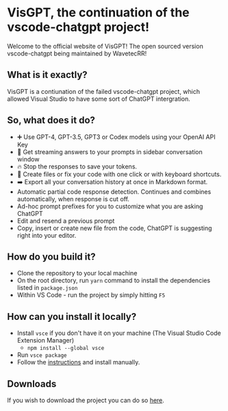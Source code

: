 # VisGPT, the continuation of the vscode-chatgpt project!

Welcome to the official website of VisGPT! The open sourced version vscode-chatgpt being maintained by WavetecRR!

## What is it exactly?

VisGPT is a contiunation of the failed vscode-chatgpt project, which allowed Visual Studio to have some sort of ChatGPT intergration.

## So, what does it do?

- ➕ Use GPT-4, GPT-3.5, GPT3 or Codex models using your OpenAI API Key
- 📃 Get streaming answers to your prompts in sidebar conversation window
- 🔥 Stop the responses to save your tokens.
- 📝 Create files or fix your code with one click or with keyboard shortcuts.
- ➡️ Export all your conversation history at once in Markdown format.
- Automatic partial code response detection. Continues and combines automatically, when response is cut off.
- Ad-hoc prompt prefixes for you to customize what you are asking ChatGPT
- Edit and resend a previous prompt
- Copy, insert or create new file from the code, ChatGPT is suggesting right into your editor.

## How do you build it?

- Clone the repository to your local machine
- On the root directory, run `yarn` command to install the dependencies listed in `package.json`
- Within VS Code - run the project by simply hitting `F5`

## How can you install it locally?

- Install `vsce` if you don't have it on your machine (The Visual Studio Code Extension Manager)
  - `npm install --global vsce`
- Run `vsce package`
- Follow the <a href="https://code.visualstudio.com/docs/editor/extension-marketplace#_install-from-a-vsix">instructions</a> and install manually.

## Downloads

If you wish to download the project you can do so [here](https://github.com/wavetecrr/visgpt/archive/refs/heads/main.zip).
